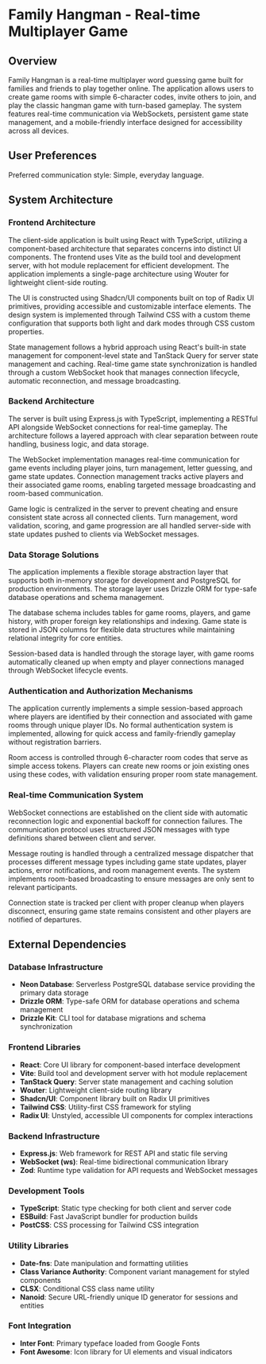 # Family Hangman - Real-time Multiplayer Game

## Overview

Family Hangman is a real-time multiplayer word guessing game built for families and friends to play together online. The application allows users to create game rooms with simple 6-character codes, invite others to join, and play the classic hangman game with turn-based gameplay. The system features real-time communication via WebSockets, persistent game state management, and a mobile-friendly interface designed for accessibility across all devices.

## User Preferences

Preferred communication style: Simple, everyday language.

## System Architecture

### Frontend Architecture
The client-side application is built using React with TypeScript, utilizing a component-based architecture that separates concerns into distinct UI components. The frontend uses Vite as the build tool and development server, with hot module replacement for efficient development. The application implements a single-page architecture using Wouter for lightweight client-side routing.

The UI is constructed using Shadcn/UI components built on top of Radix UI primitives, providing accessible and customizable interface elements. The design system is implemented through Tailwind CSS with a custom theme configuration that supports both light and dark modes through CSS custom properties.

State management follows a hybrid approach using React's built-in state management for component-level state and TanStack Query for server state management and caching. Real-time game state synchronization is handled through a custom WebSocket hook that manages connection lifecycle, automatic reconnection, and message broadcasting.

### Backend Architecture
The server is built using Express.js with TypeScript, implementing a RESTful API alongside WebSocket connections for real-time gameplay. The architecture follows a layered approach with clear separation between route handling, business logic, and data storage.

The WebSocket implementation manages real-time communication for game events including player joins, turn management, letter guessing, and game state updates. Connection management tracks active players and their associated game rooms, enabling targeted message broadcasting and room-based communication.

Game logic is centralized in the server to prevent cheating and ensure consistent state across all connected clients. Turn management, word validation, scoring, and game progression are all handled server-side with state updates pushed to clients via WebSocket messages.

### Data Storage Solutions
The application implements a flexible storage abstraction layer that supports both in-memory storage for development and PostgreSQL for production environments. The storage layer uses Drizzle ORM for type-safe database operations and schema management.

The database schema includes tables for game rooms, players, and game history, with proper foreign key relationships and indexing. Game state is stored in JSON columns for flexible data structures while maintaining relational integrity for core entities.

Session-based data is handled through the storage layer, with game rooms automatically cleaned up when empty and player connections managed through WebSocket lifecycle events.

### Authentication and Authorization Mechanisms
The application currently implements a simple session-based approach where players are identified by their connection and associated with game rooms through unique player IDs. No formal authentication system is implemented, allowing for quick access and family-friendly gameplay without registration barriers.

Room access is controlled through 6-character room codes that serve as simple access tokens. Players can create new rooms or join existing ones using these codes, with validation ensuring proper room state management.

### Real-time Communication System
WebSocket connections are established on the client side with automatic reconnection logic and exponential backoff for connection failures. The communication protocol uses structured JSON messages with type definitions shared between client and server.

Message routing is handled through a centralized message dispatcher that processes different message types including game state updates, player actions, error notifications, and room management events. The system implements room-based broadcasting to ensure messages are only sent to relevant participants.

Connection state is tracked per client with proper cleanup when players disconnect, ensuring game state remains consistent and other players are notified of departures.

## External Dependencies

### Database Infrastructure
- **Neon Database**: Serverless PostgreSQL database service providing the primary data storage
- **Drizzle ORM**: Type-safe ORM for database operations and schema management
- **Drizzle Kit**: CLI tool for database migrations and schema synchronization

### Frontend Libraries
- **React**: Core UI library for component-based interface development
- **Vite**: Build tool and development server with hot module replacement
- **TanStack Query**: Server state management and caching solution
- **Wouter**: Lightweight client-side routing library
- **Shadcn/UI**: Component library built on Radix UI primitives
- **Tailwind CSS**: Utility-first CSS framework for styling
- **Radix UI**: Unstyled, accessible UI components for complex interactions

### Backend Infrastructure
- **Express.js**: Web framework for REST API and static file serving
- **WebSocket (ws)**: Real-time bidirectional communication library
- **Zod**: Runtime type validation for API requests and WebSocket messages

### Development Tools
- **TypeScript**: Static type checking for both client and server code
- **ESBuild**: Fast JavaScript bundler for production builds
- **PostCSS**: CSS processing for Tailwind CSS integration

### Utility Libraries
- **Date-fns**: Date manipulation and formatting utilities
- **Class Variance Authority**: Component variant management for styled components
- **CLSX**: Conditional CSS class name utility
- **Nanoid**: Secure URL-friendly unique ID generator for sessions and entities

### Font Integration
- **Inter Font**: Primary typeface loaded from Google Fonts
- **Font Awesome**: Icon library for UI elements and visual indicators